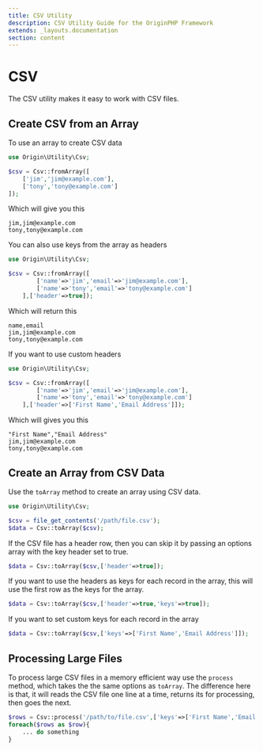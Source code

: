 ```yaml
---
title: CSV Utility
description: CSV Utility Guide for the OriginPHP Framework
extends: _layouts.documentation
section: content
---
```

# CSV

The CSV utility makes it easy to work with CSV files.

## Create CSV from an Array

To use an array to create CSV data

```php
use Origin\Utility\Csv;

$csv = Csv::fromArray([
    ['jim','jim@example.com'],
    ['tony','tony@example.com']
]);

```

Which will give you this

```
jim,jim@example.com
tony,tony@example.com
```

You can also use keys from the array as headers

```php
use Origin\Utility\Csv;

$csv = Csv::fromArray([
        ['name'=>'jim','email'=>'jim@example.com'],
        ['name'=>'tony','email'=>'tony@example.com']
    ],['header'=>true]);

```

Which will return this

```
name,email
jim,jim@example.com
tony,tony@example.com
```

If you want to use custom headers

```php
use Origin\Utility\Csv;

$csv = Csv::fromArray([
        ['name'=>'jim','email'=>'jim@example.com'],
        ['name'=>'tony','email'=>'tony@example.com']
    ],['header'=>['First Name','Email Address']]);

```

Which will gives you this

```
"First Name","Email Address"
jim,jim@example.com
tony,tony@example.com
```

## Create an Array from CSV Data

Use the `toArray` method to create an array using CSV data.

```php
use Origin\Utility\Csv;

$csv = file_get_contents('/path/file.csv');
$data = Csv::toArray($csv);

```

If the CSV file has a header row, then you can skip it by passing an options array with the key header set to true.

```php
$data = Csv::toArray($csv,['header'=>true]);
```

If you want to use the headers as keys for each record in the array, this will use the first row as the keys for the array.

```php
$data = Csv::toArray($csv,['header'=>true,'keys'=>true]);
```

If you want to set custom keys for each record in the array

```php
$data = Csv::toArray($csv,['keys'=>['First Name','Email Address']]);
```

## Processing Large Files

To process large CSV files in a memory efficient way use the `process` method, which takes the the same options as `toArray`. The difference here is that, it will reads the CSV file one line at a time, returns its for processing, then goes the next.

```php
$rows = Csv::process('/path/to/file.csv',['keys'=>['First Name','Email Address']]);
foreach($rows as $row){
    ... do something
}
```